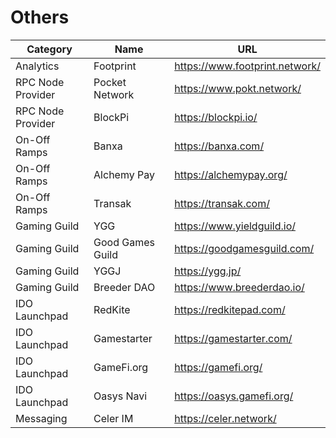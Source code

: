 ---
---

# Others

|Category|Name|URL|
|--|--|---------|
|Analytics|Footprint|https://www.footprint.network/|
|RPC Node Provider|Pocket Network|https://www.pokt.network/|
|RPC Node Provider|BlockPi|https://blockpi.io/|
|On-Off Ramps|Banxa|https://banxa.com/|
|On-Off Ramps|Alchemy Pay|https://alchemypay.org/|
|On-Off Ramps|Transak|https://transak.com/|
|Gaming Guild|YGG|https://www.yieldguild.io/|
|Gaming Guild|Good Games Guild|https://goodgamesguild.com/|
|Gaming Guild|YGGJ|https://ygg.jp/|
|Gaming Guild|Breeder DAO|https://www.breederdao.io/|
|IDO Launchpad|RedKite|https://redkitepad.com/|
|IDO Launchpad|Gamestarter|https://gamestarter.com/|
|IDO Launchpad|GameFi.org|https://gamefi.org/|
|IDO Launchpad|Oasys Navi|https://oasys.gamefi.org/|
|Messaging|Celer IM|https://celer.network/|

